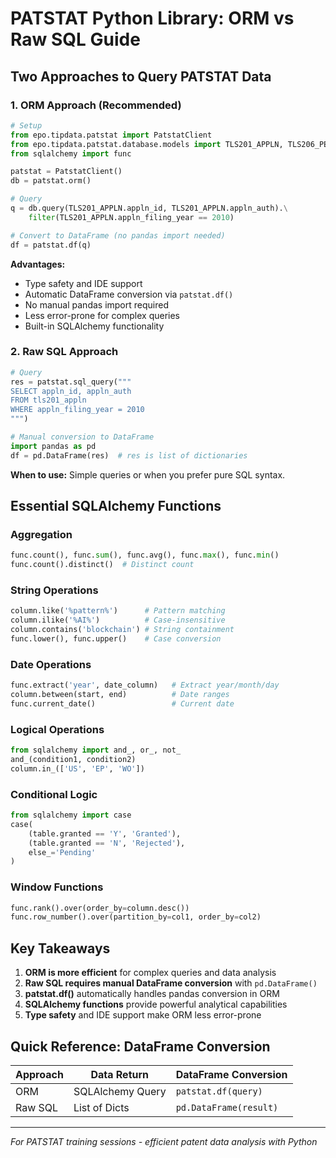 # PATSTAT Python Library: ORM vs Raw SQL Guide

## Two Approaches to Query PATSTAT Data

### 1. ORM Approach (Recommended)
```python
# Setup
from epo.tipdata.patstat import PatstatClient
from epo.tipdata.patstat.database.models import TLS201_APPLN, TLS206_PERSON
from sqlalchemy import func

patstat = PatstatClient()
db = patstat.orm()

# Query
q = db.query(TLS201_APPLN.appln_id, TLS201_APPLN.appln_auth).\
    filter(TLS201_APPLN.appln_filing_year == 2010)

# Convert to DataFrame (no pandas import needed)
df = patstat.df(q)
```

**Advantages:**
- Type safety and IDE support
- Automatic DataFrame conversion via `patstat.df()`
- No manual pandas import required
- Less error-prone for complex queries
- Built-in SQLAlchemy functionality

### 2. Raw SQL Approach
```python
# Query
res = patstat.sql_query("""
SELECT appln_id, appln_auth
FROM tls201_appln
WHERE appln_filing_year = 2010
""")

# Manual conversion to DataFrame
import pandas as pd
df = pd.DataFrame(res)  # res is list of dictionaries
```

**When to use:** Simple queries or when you prefer pure SQL syntax.

## Essential SQLAlchemy Functions

### Aggregation
```python
func.count(), func.sum(), func.avg(), func.max(), func.min()
func.count().distinct()  # Distinct count
```

### String Operations
```python
column.like('%pattern%')      # Pattern matching
column.ilike('%AI%')          # Case-insensitive
column.contains('blockchain') # String containment
func.lower(), func.upper()    # Case conversion
```

### Date Operations
```python
func.extract('year', date_column)   # Extract year/month/day
column.between(start, end)          # Date ranges
func.current_date()                 # Current date
```

### Logical Operations
```python
from sqlalchemy import and_, or_, not_
and_(condition1, condition2)
column.in_(['US', 'EP', 'WO'])
```

### Conditional Logic
```python
from sqlalchemy import case
case(
    (table.granted == 'Y', 'Granted'),
    (table.granted == 'N', 'Rejected'),
    else_='Pending'
)
```

### Window Functions
```python
func.rank().over(order_by=column.desc())
func.row_number().over(partition_by=col1, order_by=col2)
```

## Key Takeaways

1. **ORM is more efficient** for complex queries and data analysis
2. **Raw SQL requires manual DataFrame conversion** with `pd.DataFrame()`
3. **patstat.df()** automatically handles pandas conversion in ORM
4. **SQLAlchemy functions** provide powerful analytical capabilities
5. **Type safety** and IDE support make ORM less error-prone

## Quick Reference: DataFrame Conversion

| Approach | Data Return | DataFrame Conversion |
|----------|-------------|---------------------|
| ORM | SQLAlchemy Query | `patstat.df(query)` |
| Raw SQL | List of Dicts | `pd.DataFrame(result)` |

---
*For PATSTAT training sessions - efficient patent data analysis with Python*